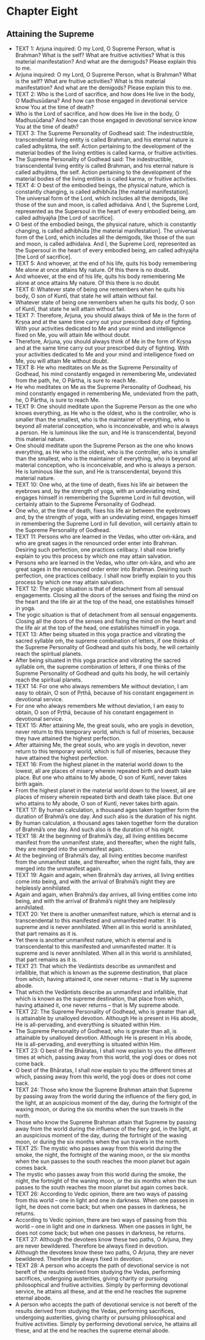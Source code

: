 # Chapter Eight

## Attaining the Supreme

- TEXT 1:
            Arjuna inquired: O my Lord, O Supreme Person, what is Brahman? What is the self? What are fruitive activities? What is this material manifestation? And what are the demigods? Please explain this to me.
- Arjuna inquired: O my Lord, O Supreme Person, what is Brahman? What is the self? What are fruitive activities? What is this material manifestation? And what are the demigods? Please explain this to me.
- TEXT 2:
            Who is the Lord of sacrifice, and how does He live in the body, O Madhusūdana? And how can those engaged in devotional service know You at the time of death?
- Who is the Lord of sacrifice, and how does He live in the body, O Madhusūdana? And how can those engaged in devotional service know You at the time of death?
- TEXT 3:
            The Supreme Personality of Godhead said: The indestructible, transcendental living entity is called Brahman, and his eternal nature is called adhyātma, the self. Action pertaining to the development of the material bodies of the living entities is called karma, or fruitive activities.
- The Supreme Personality of Godhead said: The indestructible, transcendental living entity is called Brahman, and his eternal nature is called adhyātma, the self. Action pertaining to the development of the material bodies of the living entities is called karma, or fruitive activities.
- TEXT 4:
            O best of the embodied beings, the physical nature, which is constantly changing, is called adhibhūta [the material manifestation]. The universal form of the Lord, which includes all the demigods, like those of the sun and moon, is called adhidaiva. And I, the Supreme Lord, represented as the Supersoul in the heart of every embodied being, am called adhiyajña [the Lord of sacrifice].
- O best of the embodied beings, the physical nature, which is constantly changing, is called adhibhūta [the material manifestation]. The universal form of the Lord, which includes all the demigods, like those of the sun and moon, is called adhidaiva. And I, the Supreme Lord, represented as the Supersoul in the heart of every embodied being, am called adhiyajña [the Lord of sacrifice].
- TEXT 5:
            And whoever, at the end of his life, quits his body remembering Me alone at once attains My nature. Of this there is no doubt.
- And whoever, at the end of his life, quits his body remembering Me alone at once attains My nature. Of this there is no doubt.
- TEXT 6:
            Whatever state of being one remembers when he quits his body, O son of Kuntī, that state he will attain without fail.
- Whatever state of being one remembers when he quits his body, O son of Kuntī, that state he will attain without fail.
- TEXT 7:
            Therefore, Arjuna, you should always think of Me in the form of Kṛṣṇa and at the same time carry out your prescribed duty of fighting. With your activities dedicated to Me and your mind and intelligence fixed on Me, you will attain Me without doubt.
- Therefore, Arjuna, you should always think of Me in the form of Kṛṣṇa and at the same time carry out your prescribed duty of fighting. With your activities dedicated to Me and your mind and intelligence fixed on Me, you will attain Me without doubt.
- TEXT 8:
            He who meditates on Me as the Supreme Personality of Godhead, his mind constantly engaged in remembering Me, undeviated from the path, he, O Pārtha, is sure to reach Me.
- He who meditates on Me as the Supreme Personality of Godhead, his mind constantly engaged in remembering Me, undeviated from the path, he, O Pārtha, is sure to reach Me.
- TEXT 9:
            One should meditate upon the Supreme Person as the one who knows everything, as He who is the oldest, who is the controller, who is smaller than the smallest, who is the maintainer of everything, who is beyond all material conception, who is inconceivable, and who is always a person. He is luminous like the sun, and He is transcendental, beyond this material nature.
- One should meditate upon the Supreme Person as the one who knows everything, as He who is the oldest, who is the controller, who is smaller than the smallest, who is the maintainer of everything, who is beyond all material conception, who is inconceivable, and who is always a person. He is luminous like the sun, and He is transcendental, beyond this material nature.
- TEXT 10:
            One who, at the time of death, fixes his life air between the eyebrows and, by the strength of yoga, with an undeviating mind, engages himself in remembering the Supreme Lord in full devotion, will certainly attain to the Supreme Personality of Godhead.
- One who, at the time of death, fixes his life air between the eyebrows and, by the strength of yoga, with an undeviating mind, engages himself in remembering the Supreme Lord in full devotion, will certainly attain to the Supreme Personality of Godhead.
- TEXT 11:
            Persons who are learned in the Vedas, who utter oṁ-kāra, and who are great sages in the renounced order enter into Brahman. Desiring such perfection, one practices celibacy. I shall now briefly explain to you this process by which one may attain salvation.
- Persons who are learned in the Vedas, who utter oṁ-kāra, and who are great sages in the renounced order enter into Brahman. Desiring such perfection, one practices celibacy. I shall now briefly explain to you this process by which one may attain salvation.
- TEXT 12:
            The yogic situation is that of detachment from all sensual engagements. Closing all the doors of the senses and fixing the mind on the heart and the life air at the top of the head, one establishes himself in yoga.
- The yogic situation is that of detachment from all sensual engagements. Closing all the doors of the senses and fixing the mind on the heart and the life air at the top of the head, one establishes himself in yoga.
- TEXT 13:
            After being situated in this yoga practice and vibrating the sacred syllable oṁ, the supreme combination of letters, if one thinks of the Supreme Personality of Godhead and quits his body, he will certainly reach the spiritual planets.
- After being situated in this yoga practice and vibrating the sacred syllable oṁ, the supreme combination of letters, if one thinks of the Supreme Personality of Godhead and quits his body, he will certainly reach the spiritual planets.
- TEXT 14:
            For one who always remembers Me without deviation, I am easy to obtain, O son of Pṛthā, because of his constant engagement in devotional service.
- For one who always remembers Me without deviation, I am easy to obtain, O son of Pṛthā, because of his constant engagement in devotional service.
- TEXT 15:
            After attaining Me, the great souls, who are yogīs in devotion, never return to this temporary world, which is full of miseries, because they have attained the highest perfection.
- After attaining Me, the great souls, who are yogīs in devotion, never return to this temporary world, which is full of miseries, because they have attained the highest perfection.
- TEXT 16:
            From the highest planet in the material world down to the lowest, all are places of misery wherein repeated birth and death take place. But one who attains to My abode, O son of Kuntī, never takes birth again.
- From the highest planet in the material world down to the lowest, all are places of misery wherein repeated birth and death take place. But one who attains to My abode, O son of Kuntī, never takes birth again.
- TEXT 17:
            By human calculation, a thousand ages taken together form the duration of Brahmā’s one day. And such also is the duration of his night.
- By human calculation, a thousand ages taken together form the duration of Brahmā’s one day. And such also is the duration of his night.
- TEXT 18:
            At the beginning of Brahmā’s day, all living entities become manifest from the unmanifest state, and thereafter, when the night falls, they are merged into the unmanifest again.
- At the beginning of Brahmā’s day, all living entities become manifest from the unmanifest state, and thereafter, when the night falls, they are merged into the unmanifest again.
- TEXT 19:
            Again and again, when Brahmā’s day arrives, all living entities come into being, and with the arrival of Brahmā’s night they are helplessly annihilated.
- Again and again, when Brahmā’s day arrives, all living entities come into being, and with the arrival of Brahmā’s night they are helplessly annihilated.
- TEXT 20:
            Yet there is another unmanifest nature, which is eternal and is transcendental to this manifested and unmanifested matter. It is supreme and is never annihilated. When all in this world is annihilated, that part remains as it is.
- Yet there is another unmanifest nature, which is eternal and is transcendental to this manifested and unmanifested matter. It is supreme and is never annihilated. When all in this world is annihilated, that part remains as it is.
- TEXT 21:
            That which the Vedāntists describe as unmanifest and infallible, that which is known as the supreme destination, that place from which, having attained it, one never returns – that is My supreme abode.
- That which the Vedāntists describe as unmanifest and infallible, that which is known as the supreme destination, that place from which, having attained it, one never returns – that is My supreme abode.
- TEXT 22:
            The Supreme Personality of Godhead, who is greater than all, is attainable by unalloyed devotion. Although He is present in His abode, He is all-pervading, and everything is situated within Him.
- The Supreme Personality of Godhead, who is greater than all, is attainable by unalloyed devotion. Although He is present in His abode, He is all-pervading, and everything is situated within Him.
- TEXT 23:
            O best of the Bhāratas, I shall now explain to you the different times at which, passing away from this world, the yogī does or does not come back.
- O best of the Bhāratas, I shall now explain to you the different times at which, passing away from this world, the yogī does or does not come back.
- TEXT 24:
            Those who know the Supreme Brahman attain that Supreme by passing away from the world during the influence of the fiery god, in the light, at an auspicious moment of the day, during the fortnight of the waxing moon, or during the six months when the sun travels in the north.
- Those who know the Supreme Brahman attain that Supreme by passing away from the world during the influence of the fiery god, in the light, at an auspicious moment of the day, during the fortnight of the waxing moon, or during the six months when the sun travels in the north.
- TEXT 25:
            The mystic who passes away from this world during the smoke, the night, the fortnight of the waning moon, or the six months when the sun passes to the south reaches the moon planet but again comes back.
- The mystic who passes away from this world during the smoke, the night, the fortnight of the waning moon, or the six months when the sun passes to the south reaches the moon planet but again comes back.
- TEXT 26:
            According to Vedic opinion, there are two ways of passing from this world – one in light and one in darkness. When one passes in light, he does not come back; but when one passes in darkness, he returns.
- According to Vedic opinion, there are two ways of passing from this world – one in light and one in darkness. When one passes in light, he does not come back; but when one passes in darkness, he returns.
- TEXT 27:
            Although the devotees know these two paths, O Arjuna, they are never bewildered. Therefore be always fixed in devotion.
- Although the devotees know these two paths, O Arjuna, they are never bewildered. Therefore be always fixed in devotion.
- TEXT 28:
            A person who accepts the path of devotional service is not bereft of the results derived from studying the Vedas, performing sacrifices, undergoing austerities, giving charity or pursuing philosophical and fruitive activities. Simply by performing devotional service, he attains all these, and at the end he reaches the supreme eternal abode.
- A person who accepts the path of devotional service is not bereft of the results derived from studying the Vedas, performing sacrifices, undergoing austerities, giving charity or pursuing philosophical and fruitive activities. Simply by performing devotional service, he attains all these, and at the end he reaches the supreme eternal abode.